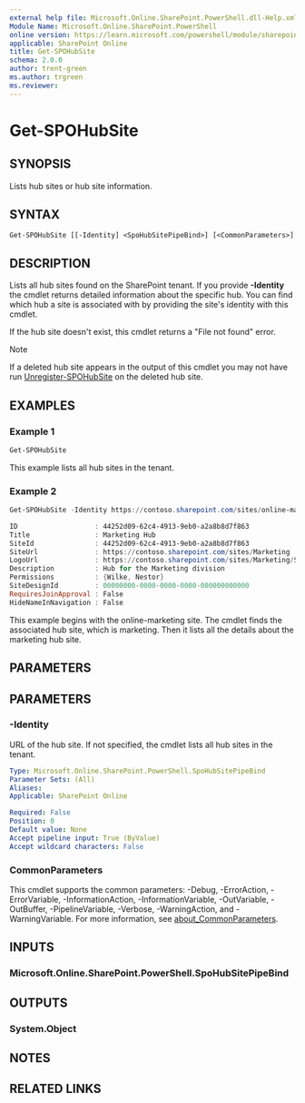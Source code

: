 ```yaml
---
external help file: Microsoft.Online.SharePoint.PowerShell.dll-Help.xml
Module Name: Microsoft.Online.SharePoint.PowerShell
online version: https://learn.microsoft.com/powershell/module/sharepoint-online/get-spohubsite
applicable: SharePoint Online
title: Get-SPOHubSite
schema: 2.0.0
author: trent-green
ms.author: trgreen
ms.reviewer:
---
```


# Get-SPOHubSite

## SYNOPSIS

Lists hub sites or hub site information.

## SYNTAX

```
Get-SPOHubSite [[-Identity] <SpoHubSitePipeBind>] [<CommonParameters>]
```

## DESCRIPTION

Lists all hub sites found on the SharePoint tenant. If you provide **-Identity** the cmdlet returns detailed information about the specific hub. You can find which hub a site is associated with by providing the site's identity with this cmdlet.

If the hub site doesn't exist, this cmdlet returns a "File not found" error.

> [!NOTE]
> If a deleted hub site appears in the output of this cmdlet you may not have run [Unregister-SPOHubSite](/powershell/module/sharepoint-online/unregister-spohubsite) on the deleted hub site.

## EXAMPLES

### Example 1

```powershell
Get-SPOHubSite
```

This example lists all hub sites in the tenant.

### Example 2

```powershell
Get-SPOHubSite -Identity https://contoso.sharepoint.com/sites/online-marketing

ID                   : 44252d09-62c4-4913-9eb0-a2a8b8d7f863
Title                : Marketing Hub
SiteId               : 44252d09-62c4-4913-9eb0-a2a8b8d7f863
SiteUrl              : https://contoso.sharepoint.com/sites/Marketing
LogoUrl              : https://contoso.sharepoint.com/sites/Marketing/SiteAssets/hublogo.png
Description          : Hub for the Marketing division
Permissions          : {Wilke, Nestor}
SiteDesignId         : 00000000-0000-0000-0000-000000000000
RequiresJoinApproval : False
HideNameInNavigation : False
```

This example begins with the online-marketing site. The cmdlet finds the associated hub site, which is marketing. Then it lists all the details about the marketing hub site.

## PARAMETERS

## PARAMETERS

### -Identity

URL of the hub site. If not specified, the cmdlet lists all hub sites in the tenant.

```yaml
Type: Microsoft.Online.SharePoint.PowerShell.SpoHubSitePipeBind
Parameter Sets: (All)
Aliases:
Applicable: SharePoint Online

Required: False
Position: 0
Default value: None
Accept pipeline input: True (ByValue)
Accept wildcard characters: False
```

### CommonParameters
This cmdlet supports the common parameters: -Debug, -ErrorAction, -ErrorVariable, -InformationAction, -InformationVariable, -OutVariable, -OutBuffer, -PipelineVariable, -Verbose, -WarningAction, and -WarningVariable. For more information, see [about_CommonParameters](https://go.microsoft.com/fwlink/?LinkID=113216).

## INPUTS

### Microsoft.Online.SharePoint.PowerShell.SpoHubSitePipeBind

## OUTPUTS

### System.Object

## NOTES

## RELATED LINKS
